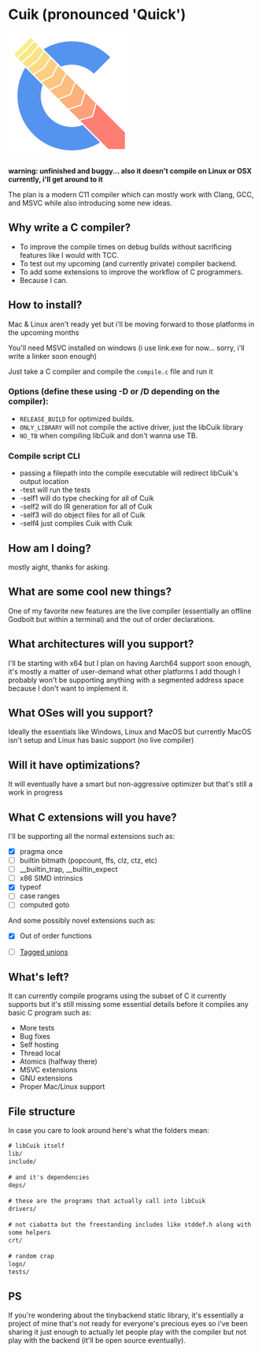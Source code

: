 # Cuik (pronounced 'Quick')

<img src="logo/cuik.png" width="256px"/>

**warning: unfinished and buggy... also it doesn't compile on Linux or OSX currently, i'll get around to it**

The plan is a modern C11 compiler which can mostly work with Clang, GCC, and MSVC while also introducing some new ideas.

## Why write a C compiler?
* To improve the compile times on debug builds without sacrificing features like I would with TCC.
* To test out my upcoming (and currently private) compiler backend.
* To add some extensions to improve the workflow of C programmers.
* Because I can.

## How to install?
Mac & Linux aren't ready yet but i'll be moving forward to those platforms in the upcoming months

You'll need MSVC installed on windows (i use link.exe for now... sorry, i'll write a linker soon enough)

Just take a C compiler and compile the `compile.c` file and run it

### Options (define these using -D or /D depending on the compiler):
* `RELEASE_BUILD` for optimized builds.
* `ONLY_LIBRARY` will not compile the active driver, just the libCuik library
* `NO_TB` when compiling libCuik and don't wanna use TB.

### Compile script CLI
* passing a filepath into the compile executable will redirect libCuik's output location
* -test will run the tests
* -self1 will do type checking for all of Cuik
* -self2 will do IR generation for all of Cuik
* -self3 will do object files for all of Cuik
* -self4 just compiles Cuik with Cuik

## How am I doing?
mostly aight, thanks for asking.


## What are some cool new things?
One of my favorite new features are the live compiler (essentially an offline Godbolt but within a terminal) and the out of order declarations.

## What architectures will you support?
I'll be starting with x64 but I plan on having Aarch64 support soon enough, it's mostly a matter of user-demand what other platforms I add though I probably won't be supporting anything with a segmented address space because I don't want to implement it.


## What OSes will you support?
Ideally the essentials like Windows, Linux and MacOS but currently MacOS isn't setup and Linux has basic support (no live compiler)


## Will it have optimizations?
It will eventually have a smart but non-aggressive optimizer but that's still a work in progress


## What C extensions will you have?
I'll be supporting all the normal extensions such as:
- [x] pragma once
- [ ] builtin bitmath (popcount, ffs, clz, ctz, etc)
- [ ] __builtin_trap, __builtin_expect
- [ ] x86 SIMD intrinsics
- [x] typeof
- [ ] case ranges
- [ ] computed goto

And some possibly novel extensions such as:
- [x] Out of order functions
- [ ] [Tagged unions](https://gist.github.com/RealNeGate/94a3074dd4e6d29ee3170f4a70c3dad2)


## What's left?
It can currently compile programs using the subset of C it currently supports but it's still missing some essential details before it compiles any basic C program such as:
* More tests
* Bug fixes
* Self hosting
* Thread local
* Atomics (halfway there)
* MSVC extensions
* GNU extensions
* Proper Mac/Linux support

## File structure
In case you care to look around here's what the folders mean:
```
# libCuik itself
lib/
include/

# and it's dependencies
deps/

# these are the programs that actually call into libCuik
drivers/

# not ciabatta but the freestanding includes like stddef.h along with some helpers
crt/

# random crap
logo/
tests/
```

## PS
If you're wondering about the tinybackend static library, it's essentially a project of mine that's not ready for everyone's precious eyes so i've been sharing it just enough to actually let people play with the compiler but not play with the backend (it'll be open source eventually).
